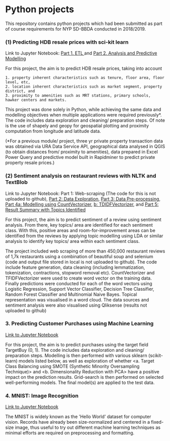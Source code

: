# Python projects

This repository contains python projects which had been submitted as part of course requirements for NYP SD-BBDA conducted in 2018/2019.

### (1) Predicting HDB resale prices with sci-kit learn ### 

Link to Jupyter Notebook: <a href="https://github.com/ngalp/projects/blob/master/hdb_retrievedata.ipynb">Part 1. ETL </a> and <a href="https://github.com/ngalp/projects/blob/master/hdb_analysedata.ipynb">Part 2. Analysis and Predictive Modelling</a>

For this project, the aim is to predict HDB resale prices, taking into account 
```
1. property inherent characteristics such as tenure, floor area, floor level, etc,
2. location inherent characteristics such as market segment, property district, and 
3. proximity to amenities such as MRT stations, primary schools, hawker centers and markets.
```
This project was done solely in Python, while achieving the same data and modelling objectives when multiple applications were required previously*. The code includes data exploration and cleaning/ preparation steps. Of note is the use of shapely and geopy for geospatial plotting and proximity computation from longitude and latitude data.

(*For a previous module/ project, three yr private property transaction data was obtained via URA Data Service API, geographical data analysed in QGIS (to obtain distances from/ proximity to amenities), data prepared in Excel Power Query and predictive model built in Rapidminer to predict private property resale prices.)

### (2) Sentiment analysis on restaurant reviews with NLTK and TextBlob ###

Link to Jupyter Notebook: Part 1: Web-scraping (The code for this is not uploaded to github), <a href="https://github.com/ngalp/projects/blob/master/restaurant_explore.ipynb">Part 2: Data Exploration</a>, <a href="https://github.com/ngalp/projects/blob/master/restaurant_preprocess.ipynb">Part 3: Data Pre-processing</a>, <a href="https://github.com/ngalp/projects/blob/master/restaurant_cv.ipynb">Part 4a: Modelling using CountVectorizer</a>, <a href="https://github.com/ngalp/projects/blob/master/restaurant_tv.ipynb">b: TDIDFVectorizer</a>, and  <a href="https://github.com/ngalp/projects/blob/master/restaurant_sentiment.ipynb">Part 5: Result Summary with Topics Identified</a>

For this project, the aim is to predict sentiment of a review using sentiment analysis. From there, key topics/ area are identified for each sentiment class. With this, positive areas and room-for-improvement areas can be identified from the reviews by applying topic modelling using LDA or similar analysis to identify key topics/ area within each sentiment class. 

The project included web scraping of more than 450,000 restaurant reviews of 1,7k restaurants using a combination of beautiful soup and selenium (code and output file stored in local is not uploaded to github). The code include feature generation, data cleaning (including lemmatization, tokenization, contractions, stopword removal etc). CountVectorizer and TFIDFVectorizer were used to create word vector on the training data. Finally predictions were conducted for each of the word vectors using Logistic Regression, Support Vector Classifier, Decision Tree Classifier, Random Forest Classifier and Multinomial Naive Bayes. Topical representation was visualised in a word cloud. The data sources and sentiment analysis were also visualised using Qliksense (results not uploaded to github)

### 3. Predicting Customer Purchases using Machine Learning ###

<a href="https://github.com/ngalp/projects/blob/master/predictive_model.ipynb">Link to Jupyter Notebook</a>

For this project, the aim is to predict purchases using the target field TargetBuy (0, 1). The code includes data exploration and cleaning/ preparation steps. Modelling is then performed with various sklearn (scikit-learn) models listed below, as well as exploration of whether <a. Target Class Balancing using SMOTE (Synthetic Minority Oversampling Technique)> and <b. Dimensionality Reduction with PCA> have a positive impact on the prediction results. Grid-search is then performed on selected well-performing models. The final model(s) are applied to the test data.


### 4. MNIST: Image Recognition ###
<a href="https://github.com/ngalp/projects/blob/master/mnist.ipynb">Link to Jupyter Notebook</a>

The MNIST is widely known as the 'Hello World' dataset for computer vision. Records have already been size-normalized and centered in a fixed-size image, thus useful to try out different machine learning techniques as minimal efforts are required on preprocessing and formatting.
